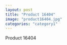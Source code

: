 ```yaml
---
layout: post
title: "Product 16404"
image: "product16404.jpg"
categories: "category1"
---
```

Product 16404
